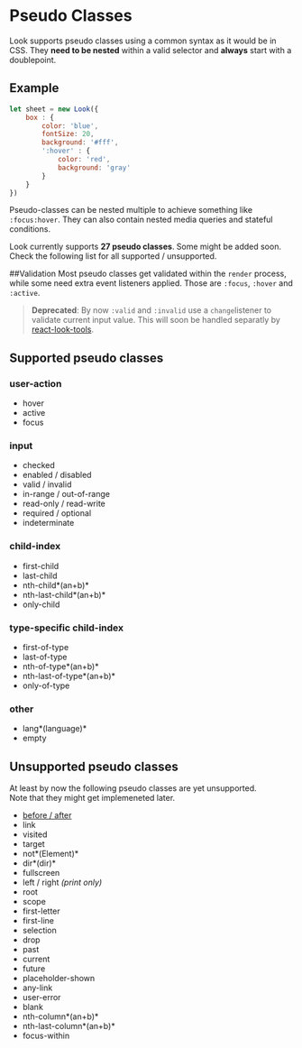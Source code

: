 # Pseudo Classes

Look supports pseudo classes using a common syntax as it would be in CSS. They **need to be nested** within a valid selector and **always** start with a doublepoint.

## Example
```javascript
let sheet = new Look({
	box : {
		color: 'blue',
		fontSize: 20,
		background: '#fff',
		':hover' : {
			color: 'red',
			background: 'gray'
		}
	}
})
```
Pseudo-classes can be nested multiple to achieve something like `:focus:hover`. They can also contain nested media queries and stateful conditions.

Look currently supports **27 pseudo classes**. Some might be added soon. Check the following list for all supported / unsupported.

##Validation
Most pseudo classes get validated within the `render` process, while some need extra event listeners applied. Those are `:focus`, `:hover` and `:active`.

> **Deprecated**: By now `:valid` and `:invalid` use a `change`listener to validate current input value. This will soon be handled separatly by [react-look-tools](http://github.com/rofrischmann/react-look-tools).

## Supported pseudo classes
### user-action
* hover
* active
* focus

### input
* checked
* enabled / disabled
* valid / invalid
* in-range / out-of-range
* read-only / read-write
* required / optional
* indeterminate

### child-index
* first-child
* last-child
* nth-child*(an+b)*
* nth-last-child*(an+b)*
* only-child

### type-specific child-index
* first-of-type
* last-of-type
* nth-of-type*(an+b)*
* nth-last-of-type*(an+b)*
* only-of-type

### other
* lang*(language)*
* empty

## Unsupported pseudo classes
At least by now the following pseudo classes are yet unsupported. <br>
Note that they might get implemeneted later.

* [before / after](https://github.com/rofrischmann/react-look/issues/24)
* link
* visited
* target
* not*(Element)*
* dir*(dir)*
* fullscreen
* left / right *(print only)*
* root
* scope
* first-letter
* first-line
* selection
* drop
* past 
* current 
* future 
* placeholder-shown 
* any-link
* user-error
* blank
* nth-column*(an+b)*
* nth-last-column*(an+b)*
* focus-within


